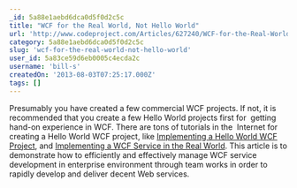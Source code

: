 ```yaml
---
_id: 5a88e1aebd6dca0d5f0d2c5c
title: "WCF for the Real World, Not Hello World"
url: 'http://www.codeproject.com/Articles/627240/WCF-for-the-Real-World-Not-Hello-World'
category: 5a88e1aebd6dca0d5f0d2c5c
slug: 'wcf-for-the-real-world-not-hello-world'
user_id: 5a83ce59d6eb0005c4ecda2c
username: 'bill-s'
createdOn: '2013-08-03T07:25:17.000Z'
tags: []
---
```


Presumably you have created a few commercial WCF projects. If not, it is recommended that you create a few Hello World projects first for  getting hand-on experience in WCF. There are tons of tutorials in the  Internet for creating a Hello World WCF project, like <a href="http://www.codeproject.com/Articles/97204/Implementing-a-Basic-Hello-World-WCF-Service" target="_blank">Implementing a Hello World WCF Project</a>, and <a href="http://www.packtpub.com/article/implementing-wcf-service-real-world" target="_blank">Implementing a WCF Service in the Real World</a>. This article is to demonstrate how to efficiently and effectively manage WCF service development in enterprise environment through team works in order to rapidly develop and deliver decent Web services.
